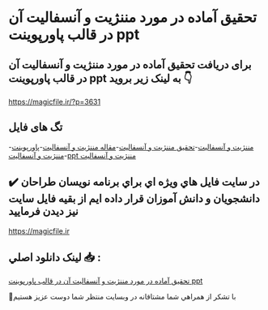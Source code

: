 # تحقیق آماده در مورد مننژیت و آنسفالیت آن در قالب پاورپوینت ppt

## برای دریافت تحقیق آماده در مورد مننژیت و آنسفالیت آن در قالب پاورپوینت ppt به لینک زیر بروید 👇

https://magicfile.ir/?p=3631

## تگ های فایل

-[مننژیت و آنسفالیت](https://magicfile.ir/product/%d8%aa%d8%ad%d9%82%db%8c%d9%82-%d9%85%d9%86%d9%86%da%98%db%8c%d8%aa-%d9%88-%d8%a2%d9%86%d8%b3%d9%81%d8%a7%d9%84%db%8c%d8%aa-%d8%a2%d9%86-%d8%af%d8%b1-%d9%be%d8%a7%d9%88%d8%b1%d9%be%d9%88%db%8c%d9%86%d8%aa/)-[تحقیق مننژیت و آنسفالیت](https://magicfile.ir/product/%d8%aa%d8%ad%d9%82%db%8c%d9%82-%d9%85%d9%86%d9%86%da%98%db%8c%d8%aa-%d9%88-%d8%a2%d9%86%d8%b3%d9%81%d8%a7%d9%84%db%8c%d8%aa-%d8%a2%d9%86-%d8%af%d8%b1-%d9%be%d8%a7%d9%88%d8%b1%d9%be%d9%88%db%8c%d9%86%d8%aa/)-[مقاله مننژیت و آنسفالیت](https://magicfile.ir/product/%d8%aa%d8%ad%d9%82%db%8c%d9%82-%d9%85%d9%86%d9%86%da%98%db%8c%d8%aa-%d9%88-%d8%a2%d9%86%d8%b3%d9%81%d8%a7%d9%84%db%8c%d8%aa-%d8%a2%d9%86-%d8%af%d8%b1-%d9%be%d8%a7%d9%88%d8%b1%d9%be%d9%88%db%8c%d9%86%d8%aa/)-[پاورپوینت مننژیت و آنسفالیت](https://magicfile.ir/product/%d8%aa%d8%ad%d9%82%db%8c%d9%82-%d9%85%d9%86%d9%86%da%98%db%8c%d8%aa-%d9%88-%d8%a2%d9%86%d8%b3%d9%81%d8%a7%d9%84%db%8c%d8%aa-%d8%a2%d9%86-%d8%af%d8%b1-%d9%be%d8%a7%d9%88%d8%b1%d9%be%d9%88%db%8c%d9%86%d8%aa/)-[ppt مننژیت و آنسفالیت](https://magicfile.ir/product/%d8%aa%d8%ad%d9%82%db%8c%d9%82-%d9%85%d9%86%d9%86%da%98%db%8c%d8%aa-%d9%88-%d8%a2%d9%86%d8%b3%d9%81%d8%a7%d9%84%db%8c%d8%aa-%d8%a2%d9%86-%d8%af%d8%b1-%d9%be%d8%a7%d9%88%d8%b1%d9%be%d9%88%db%8c%d9%86%d8%aa/)

## ✔️ در سايت فايل هاي ويژه اي براي برنامه نويسان طراحان دانشجويان و دانش آموزان قرار داده ايم از بقيه فايل سايت نيز ديدن فرماييد

https://magicfile.ir


## لينک دانلود اصلي 📥 :

[تحقیق آماده در مورد مننژیت و آنسفالیت آن در قالب پاورپوینت ppt](https://magicfile.ir/product/%d8%aa%d8%ad%d9%82%db%8c%d9%82-%d9%85%d9%86%d9%86%da%98%db%8c%d8%aa-%d9%88-%d8%a2%d9%86%d8%b3%d9%81%d8%a7%d9%84%db%8c%d8%aa-%d8%a2%d9%86-%d8%af%d8%b1-%d9%be%d8%a7%d9%88%d8%b1%d9%be%d9%88%db%8c%d9%86%d8%aa/) 


🙏با تشکر از همراهي شما مشتاقانه در وبسایت منتظر شما دوست عزیز هستیم

